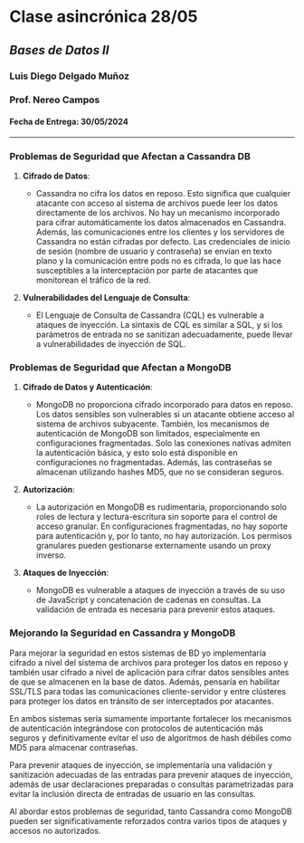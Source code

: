 # Clase asincrónica 28/05 
## _Bases de Datos II_
### Luis Diego Delgado Muñoz
### Prof. Nereo Campos

#### Fecha de Entrega: 30/05/2024
-----

### Problemas de Seguridad que Afectan a Cassandra DB

1. **Cifrado de Datos**:
   - Cassandra no cifra los datos en reposo. Esto significa que cualquier atacante con acceso al sistema de archivos puede leer los datos directamente de los archivos. No hay un mecanismo incorporado para cifrar automáticamente los datos almacenados en Cassandra. Además, las comunicaciones entre los clientes y los servidores de Cassandra no están cifradas por defecto. Las credenciales de inicio de sesión (nombre de usuario y contraseña) se envían en texto plano y la comunicación entre pods no es cifrada, lo que las hace susceptibles a la interceptación por parte de atacantes que monitorean el tráfico de la red.

2. **Vulnerabilidades del Lenguaje de Consulta**:
   - El Lenguaje de Consulta de Cassandra (CQL) es vulnerable a ataques de inyección. La sintaxis de CQL es similar a SQL, y si los parámetros de entrada no se sanitizan adecuadamente, puede llevar a vulnerabilidades de inyección de SQL.

### Problemas de Seguridad que Afectan a MongoDB

1. **Cifrado de Datos y Autenticación**:
   - MongoDB no proporciona cifrado incorporado para datos en reposo. Los datos sensibles son vulnerables si un atacante obtiene acceso al sistema de archivos subyacente. También, los mecanismos de autenticación de MongoDB son limitados, especialmente en configuraciones fragmentadas. Solo las conexiones nativas admiten la autenticación básica, y esto solo está disponible en configuraciones no fragmentadas. Además, las contraseñas se almacenan utilizando hashes MD5, que no se consideran seguros.

2. **Autorización**:
   - La autorización en MongoDB es rudimentaria, proporcionando solo roles de lectura y lectura-escritura sin soporte para el control de acceso granular. En configuraciones fragmentadas, no hay soporte para autenticación y, por lo tanto, no hay autorización. Los permisos granulares pueden gestionarse externamente usando un proxy inverso.

3. **Ataques de Inyección**:
   - MongoDB es vulnerable a ataques de inyección a través de su uso de JavaScript y concatenación de cadenas en consultas. La validación de entrada es necesaria para prevenir estos ataques.

### Mejorando la Seguridad en Cassandra y MongoDB

Para mejorar la seguridad en estos sistemas de BD yo implementaría cifrado a nivel del sistema de archivos para proteger los datos en reposo y también usar cifrado a nivel de aplicación para cifrar datos sensibles antes de que se almacenen en la base de datos. Además, pensaría en habilitar SSL/TLS para todas las comunicaciones cliente-servidor y entre clústeres para proteger los datos en tránsito de ser interceptados por atacantes.

En ambos sistemas sería sumamente importante fortalecer los mecanismos de autenticación integrándose con protocolos de autenticación más seguros y definitivamente evitar el uso de algoritmos de hash débiles como MD5 para almacenar contraseñas. 

Para prevenir ataques de inyección, se implementaría una validación y sanitización adecuadas de las entradas para prevenir ataques de inyección, además de usar declaraciones preparadas o consultas parametrizadas para evitar la inclusión directa de entradas de usuario en las consultas.

Al abordar estos problemas de seguridad, tanto Cassandra como MongoDB pueden ser significativamente reforzados contra varios tipos de ataques y accesos no autorizados.






